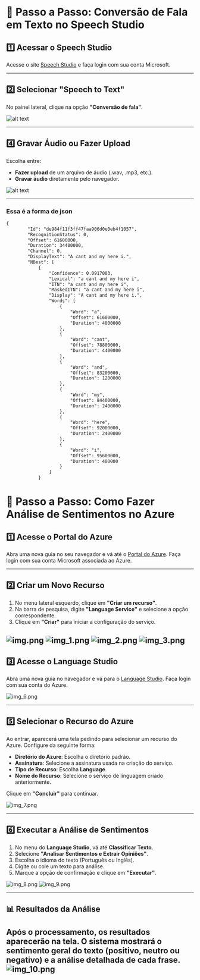 # 📢 Passo a Passo: Conversão de Fala em Texto no Speech Studio

## 1️⃣ Acessar o Speech Studio
Acesse o site [Speech Studio](https://speech.microsoft.com/portal) e faça login com sua conta Microsoft.  

---

## 2️⃣ Selecionar "Speech to Text"
No painel lateral, clique na opção **"Conversão de fala"**.

![alt text](imagens/image-2.png)

---


## 4️⃣ Gravar Áudio ou Fazer Upload
Escolha entre:
- **Fazer upload** de um arquivo de áudio (.wav, .mp3, etc.).
- **Gravar áudio** diretamente pelo navegador.

![alt text](imagens/image-3.png)

---

### Essa é a forma de json
```markdown
{
        "Id": "de984f11f3ff47faa906d0e0eb4f1057",
        "RecognitionStatus": 0,
        "Offset": 61600000,
        "Duration": 34400000,
        "Channel": 0,
        "DisplayText": "A cant and my here i.",
        "NBest": [
            {
                "Confidence": 0.0917003,
                "Lexical": "a cant and my here i",
                "ITN": "a cant and my here i",
                "MaskedITN": "a cant and my here i",
                "Display": "A cant and my here i.",
                "Words": [
                    {
                        "Word": "a",
                        "Offset": 61600000,
                        "Duration": 4000000
                    },
                    {
                        "Word": "cant",
                        "Offset": 78800000,
                        "Duration": 4400000
                    },
                    {
                        "Word": "and",
                        "Offset": 83200000,
                        "Duration": 1200000
                    },
                    {
                        "Word": "my",
                        "Offset": 84400000,
                        "Duration": 2400000
                    },
                    {
                        "Word": "here",
                        "Offset": 92000000,
                        "Duration": 2400000
                    },
                    {
                        "Word": "i",
                        "Offset": 95600000,
                        "Duration": 400000
                    }
                ]
            }

```
# 💬 Passo a Passo: Como Fazer Análise de Sentimentos no Azure

## 1️⃣ Acesse o Portal do Azure
Abra uma nova guia no seu navegador e vá até o [Portal do Azure](https://portal.azure.com/). Faça login com sua conta Microsoft associada ao Azure.



---
## 2️⃣ Criar um Novo Recurso
1. No menu lateral esquerdo, clique em **"Criar um recurso"**.
2. Na barra de pesquisa, digite **"Language Service"** e selecione a opção correspondente.
3. Clique em **"Criar"** para iniciar a configuração do serviço.

![img.png](imagens/img.png)
![img_1.png](imagens/img_1.png)
![img_2.png](imagens/img_2.png)
![img_3.png](imagens/img_3.png)
---

## 3️⃣ Acesse o Language Studio
Abra uma nova guia no navegador e vá para o [Language Studio](https://language.azure.com/). Faça login com sua conta do Azure.

![img_6.png](imagens/img_6.png)

---

## 5️⃣ Selecionar o Recurso do Azure
Ao entrar, aparecerá uma tela pedindo para selecionar um recurso do Azure. Configure da seguinte forma:
- **Diretório do Azure**: Escolha o diretório padrão.
- **Assinatura**: Selecione a assinatura usada na criação do serviço.
- **Tipo de Recurso**: Escolha **Language**.
- **Nome do Recurso**: Selecione o serviço de linguagem criado anteriormente.

Clique em **"Concluir"** para continuar.

![img_7.png](imagens/img_7.png)

---

## 6️⃣ Executar a Análise de Sentimentos
1. No menu do **Language Studio**, vá até **Classificar Texto**.
2. Selecione **"Analisar Sentimentos e Extrair Opiniões"**.
3. Escolha o idioma do texto (Português ou Inglês).
4. Digite ou cole um texto para análise.
5. Marque a opção de confirmação e clique em **"Executar"**.

![img_8.png](imagens/img_8.png)
![img_9.png](imagens/img_9.png)

---

## 📊 Resultados da Análise
Após o processamento, os resultados aparecerão na tela. O sistema mostrará o sentimento geral do texto (positivo, neutro ou negativo) e a análise detalhada de cada frase.
![img_10.png](imagens/img_10.png)
---
